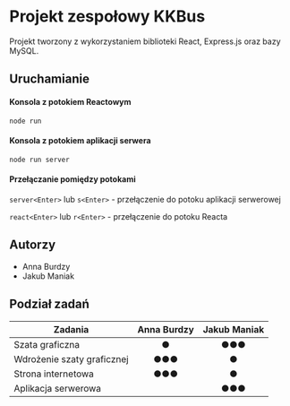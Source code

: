 # Projekt zespołowy KKBus
Projekt tworzony z wykorzystaniem biblioteki React, Express.js oraz bazy MySQL.

## Uruchamianie
#### Konsola z potokiem Reactowym
`node run`

#### Konsola z potokiem aplikacji serwera
`node run server`

#### Przełączanie pomiędzy potokami
`server<Enter>` lub `s<Enter>` - przełączenie do potoku aplikacji serwerowej

`react<Enter>` lub `r<Enter>` - przełączenie do potoku Reacta

## Autorzy

- Anna Burdzy
- Jakub Maniak

## Podział zadań


|  Zadania  |  Anna Burdzy  |  Jakub Maniak  |
| ------------ | :------------: | :------------: |
|  Szata graficzna  |  ●  |  ●●●  |
|  Wdrożenie szaty graficznej  |  ●●●  |  ●  |
|  Strona internetowa  |  ●●●  |  ●  |
|  Aplikacja serwerowa  |    | ●●● |
